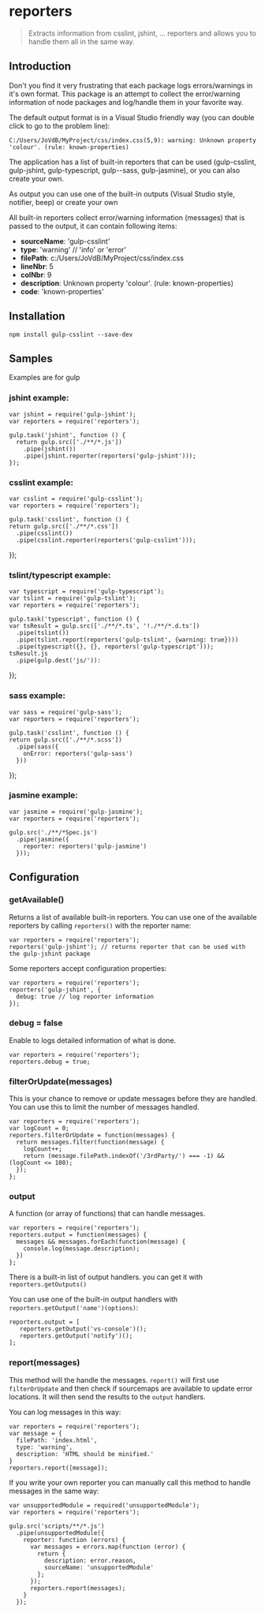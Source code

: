 # reporters

> Extracts information from csslint, jshint, ... reporters and allows you to handle them all in the same way.

## Introduction
Don't you find it very frustrating that each package logs errors/warnings in it's own format. This package is an attempt to collect the error/warning information of node packages and log/handle them in your favorite way.

The default output format is in a Visual Studio friendly way (you can double click to go to the problem line):

    C:/Users/JoVdB/MyProject/css/index.css(5,9): warning: Unknown property 'colour'. (rule: known-properties)

The application has a list of built-in reporters that can be used (gulp-csslint, gulp-jshint, gulp-typescript, gulp--sass, gulp-jasmine), or you can also create your own.

As output you can use one of the built-in outputs (Visual Studio style, notifier, beep) or create your own

All built-in reporters collect error/warning information (messages) that is passed to the output, it can contain following items:

- **sourceName**: 'gulp-csslint'
- **type**: 'warning' // 'info' or 'error'
- **filePath**: c:/Users/JoVdB/MyProject/css/index.css
- **lineNbr**: 5
- **colNbr**: 9
- **description**: Unknown property 'colour'. (rule: known-properties)
- **code**: 'known-properties'

## Installation
    npm install gulp-csslint --save-dev

## Samples
Examples are for gulp

### jshint example:
    var jshint = require('gulp-jshint');
    var reporters = require('reporters');

    gulp.task('jshint', function () {
      return gulp.src(['./**/*.js'])
        .pipe(jshint())
        .pipe(jshint.reporter(reporters('gulp-jshint')));
    });

### csslint example:
    var csslint = require('gulp-csslint');
    var reporters = require('reporters');

    gulp.task('csslint', function () {
    return gulp.src(['./**/*.css'])
      .pipe(csslint())
      .pipe(csslint.reporter(reporters('gulp-csslint')));
  });

### tslint/typescript example:
    var typescript = require('gulp-typescript');
    var tslint = require('gulp-tslint');
    var reporters = require('reporters');

    gulp.task('typescript', function () {
    var tsResult = gulp.src(['./**/*.ts', '!./**/*.d.ts'])
      .pipe(tslint())
      .pipe(tslint.report(reporters('gulp-tslint', {warning: true})))
      .pipe(typescript({}, {}, reporters('gulp-typescript')));
    tsResult.js
      .pipe(gulp.dest('js/')):
  });
### sass example:
    var sass = require('gulp-sass');
    var reporters = require('reporters');

    gulp.task('csslint', function () {
    return gulp.src(['./**/*.scss'])
      .pipe(sass({
        onError: reporters('gulp-sass')
      }))
  });

### jasmine example:
    var jasmine = require('gulp-jasmine');
    var reporters = require('reporters');

    gulp.src('./**/*Spec.js')
      .pipe(jasmine({
        reporter: reporters('gulp-jasmine')
      }));


## Configuration

### getAvailable()
Returns a list of available built-in reporters.
You can use one of the available reporters by calling `reporters()` with the reporter name:

    var reporters = require('reporters');
    reporters('gulp-jshint'); // returns reporter that can be used with the gulp-jshint package

Some reporters accept configuration properties:

    var reporters = require('reporters');
    reporters('gulp-jshint', {
      debug: true // log reporter information
    });

### debug = false
Enable to logs detailed information of what is done.

    var reporters = require('reporters');
    reporters.debug = true;


### filterOrUpdate(messages)
This is your chance to remove or update messages before they are handled.
You can use this to limit the number of messages handled.

    var reporters = require('reporters');
    var logCount = 0;
    reporters.filterOrUpdate = function(messages) {
      return messages.filter(function(message) {
        logCount++;
        return (message.filePath.indexOf('/3rdParty/') === -1) && (logCount <= 100);
      });
    };

### output
A function (or array of functions) that can handle messages.

    var reporters = require('reporters');
    reporters.output = function(messages) {
      messages && messages.forEach(function(message) {
        console.log(message.description);
      })
    };

There is a built-in list of output handlers. you can get it with `reporters.getOutputs()`

You can use one of the built-in output handlers with `reporters.getOutput('name')(options)`:

    reporters.output = [
       reporters.getOutput('vs-console')();
       reporters.getOutput('notify')();
    ];

### report(messages)
This method will the handle the messages.
`report()` will first use `filterOrUpdate` and then check if sourcemaps are available to update error locations.
It will then send the results to the `output` handlers.

You can log messages in this way:

    var reporters = require('reporters');
    var message = {
      filePath: 'index.html',
      type: 'warning',
      description: 'HTML should be minified.'
    }
    reporters.report([message]);

If you write your own reporter you can manually call this method to handle messages in the same way:

    var unsupportedModule = required('unsupportedModule');
    var reporters = require('reporters');
    
    gulp.src('scripts/**/*.js')
      .pipe(unsupportedModule({
        reporter: function (errors) {
          var messages = errors.map(function (error) {
            return {
              description: error.reason,
              sourceName: 'unsupportedModule'
            };
          });
          reporters.report(messages);
        }
      });
